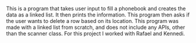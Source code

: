 This is a program that takes user input to fill a phonebook and creates the data as a linked list. It then prints the information. This program then asks if the user wants to delete a row based on its location. This program was made with a linked list from scratch, and does not include any APIs, other than the scanner class. For this project I worked with Rafael and Kennedi.
